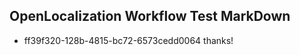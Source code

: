 ## OpenLocalization Workflow Test MarkDown
* ff39f320-128b-4815-bc72-6573cedd0064 thanks!

<!--HONumber=Aug16_HO1-->


